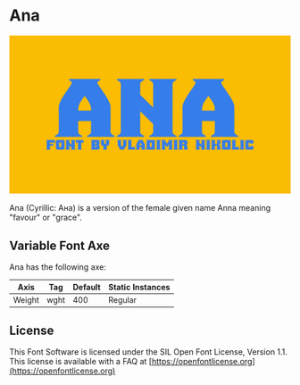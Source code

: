 # Ana

![Image](docs/image1.png)

Ana (Cyrillic: Ана) is a version of the female given name Anna meaning "favour" or "grace".

## Variable Font Axe
Ana has the following axe:

Axis | Tag | Default | Static Instances
--- | --- | --- | ---
Weight | wght | 400 | Regular

## License

This Font Software is licensed under the SIL Open Font License, Version 1.1.
This license is available with a FAQ at [https://openfontlicense.org](https://openfontlicense.org)

